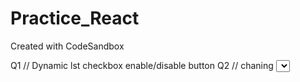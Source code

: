 # Practice_React

Created with CodeSandbox

Q1 // Dynamic lst checkbox enable/disable button
Q2 // chaning <select>
Q3 // contextAPI
Q4 // useReducer()
Q5 // redux/toolkit
Q6 // Redux based AddToCart project
